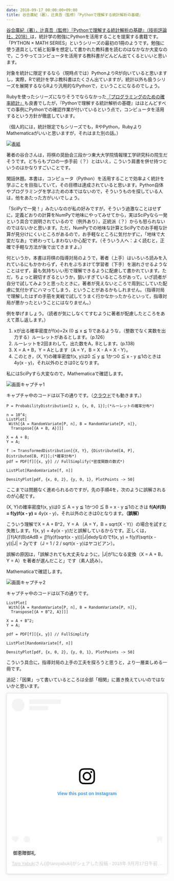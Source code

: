 ```yaml
---
date: 2018-09-17 00:00:00+09:00
title: 谷合廣紀（著），辻真吾（監修）『Pythonで理解する統計解析の基礎』
---
```


[谷合廣紀（著），辻真吾（監修）『Pythonで理解する統計解析の基礎』（技術評論社，2018）](https://www.amazon.co.jp/exec/obidos/asin/4297100495/inquisitor-22/)は，統計学の勉強にPythonを活用することを提案する書籍です。「PYTHON × MATH SERIES」というシリーズの最初の1冊のようです。勉強に使う道具として紙と鉛筆を想定して書かれた教科書を読むのはなかなか大変なので，こうやってコンピュータを活用する教科書がどんどん出てくるといいと思います。

対象を統計に限定するなら（現時点では）PythonよりRが向いていると思いますし，実際，Rで統計を学ぶ教科書はたくさん出ていますが，統計以外も扱うシリーズを展開するならRより汎用的なPythonで，ということになるのでしょう。

Rubyを使ったシリーズになりそうでならなかった[『プログラミングのための確率統計』](https://www.amazon.co.jp/exec/obidos/asin/4274067750/inquisitor-22/)も良書でしたが，『Pythonで理解する統計解析の基礎』はほとんどすべての事例にPythonでの確認作業が付いているという点で，コンピュータを活用するという方針が徹底しています。

（個人的には，統計限定でもシリーズでも，RやPython，RubyよりMathematicaがいいと思いますが，それはまた別の話。）

[![表紙](https://images-fe.ssl-images-amazon.com/images/P/4297100495.09.jpg)](https://www.amazon.co.jp/exec/obidos/asin/4297100495/inquisitor-22/)

著者の谷合さんは，将棋の奨励会三段かつ東大大学院情報理工学研究科の院生だそうです。どちらもプロの一歩手前（？）とはいえ，こういう肩書を併せ持つというのはかなりすごいことです。

閑話休題。本書は，コンピュータ（Python）を活用することで効率よく統計を学ぶことを目指していて，その目標は達成されていると思います。Python自体やプログラミングを学ぶための本ではないので，そういうものを探している人は，他をあたった方がいいでしょう。

「SciPyで一発！」みたいなのが私の好みですが，そういう過激なことはせずに，定義どおりの計算をNumPyで地味にやってみせてから，実はSciPyなら一発という具合で説明されているので（例外あり），正統派（？）からも怒られないのではないかと思います。ただ，NumPyでの地味な計算とSciPyでのお手軽な計算が見分けにくいところがあるので，お手軽なところに気付かずに，「地味で大変だなあ」で終わってしまわないか心配です。（そういう人へ：よく読むと，正確で手軽な方法が後で出てきますよ。）

何というか，本書は将棋の指導対局のようで，著者（上手）はいろいろ読みを入れているにもかかわらず，それをぶちまけて学習者（下手）を溺れさせるようなことはせず，最も気持ちいい形で理解できるように配慮して書かれています。ただ，ちょっと親切すぎるというか，狙いすぎているところがあって，いざ読者が自分で試してみようと思ったときに，著者が見えないところで周到にしていた配慮に気付かずにハマってしまう，ということがあるかもしれません。（指導対局で理解したはずの手筋を実戦で試してうまく行かなかったからといって，指導対局が悪かったということにはなりません。）

例を挙げましょう。（読者が気にしなくてすむように著者が配慮したところをあえて蒸し返します。）

1. xが出る確率密度がf(x)=2x (0 ≦ x ≦ 1)であるような，（整数でなく実数を出力する）ルーレットがあるとします。（p.126）
1. ルーレットを2回まわして，出た数をA，Bとします。(p.138)
1. X = A + B，Y = Aとします（A = Y，B = X - A = X - Y）。
1. このとき，(X, Y)の確率密度f(x, y)は0 ≦ y ≦ 1かつ0 ≦ x - y ≦1のときは 4y(x - y)，それ以外のときは0となります。

私にはSciPyすら大変なので，Mathematicaで確認します。

![画面キャプチャ1](/images/2018-09-17-statistical-analysis-with-python-1.png)

キャプチャ中のコードは以下の通りです。（[クラウド](https://sandbox.open.wolframcloud.com)でも動きます。）

```
P = ProbabilityDistribution[2 x, {x, 0, 1}];(*ルーレットの確率分布*)

n = 10^4;
ListPlot[
 With[{A = RandomVariate[P, n], B = RandomVariate[P, n]},
  Transpose[{A + B, A}]]]

X = A + B;
Y = A;

f := TransformedDistribution[{X, Y}, {Distributed[A, P], Distributed[B, P]}];(*確率分布*)
pdf = PDF[f][{x, y}] // FullSimplify(*密度関数の数式*)

ListPlot[RandomVariate[f, n]]

DensityPlot[pdf, {x, 0, 2}, {y, 0, 1}, PlotPoints -> 50]
```

ここまでは問題なく進められるのですが，先の手順4を，次のように誤解されるのが心配です。

(X, Y)の確率密度f(x, y)は0 ≦ A = y ≦ 1かつ0 ≦ B = x - y ≦1のときは **f(A)f(B) = f(y)f(x - y) =** 4y(x - y)，それ以外のときは0となります。**（誤解）**

こういう理解でX = A + B^2，Y = A （A = Y，B = sqrt(X - Y)）の場合を試すと失敗します。f(x, y) = 4y(x - y)だと誤解しているからです。正しくは，∬f(A)f(B)dAdB = ∬f(y)f(sqrt(x - y)))\|J\|dxdyなのでf(x, y) = f(y)f(sqrt(x - y))\|J\| = 2yです（J = 1 / 2 / sqrt(x - y)はヤコビアン）。

誤解の原因は，「誤解されても大丈夫なように，\|J\|が1になる変換（X = A + B，Y = A）を著者が選んだこと」です（素人読み）。

Mathematicaで確認します。

![画面キャプチャ2](/images/2018-09-17-statistical-analysis-with-python-2.png)

キャプチャ中のコードは以下の通りです。

```
ListPlot[
 With[{A = RandomVariate[P, n], B = RandomVariate[P, n]},
  Transpose[{A + B^2, A}]]]

X = A + B^2;
Y = A;

pdf = PDF[f][{x, y}] // FullSimplify

ListPlot[RandomVariate[f, n]]

DensityPlot[pdf, {x, 0, 2}, {y, 0, 1}, PlotPoints -> 50]
```

こういう具合に，指導対局の上手の工夫を探ろうと思うと，より一層楽しめる一冊です。

追記：「因果」って書いているところは全部「相関」に置き換えていいのではないかと思います。

<blockquote class="instagram-media" data-instgrm-captioned data-instgrm-permalink="https://www.instagram.com/p/Bn1LNKJhRSo/?utm_source=ig_embed_loading" data-instgrm-version="12" style=" background:#FFF; border:0; border-radius:3px; box-shadow:0 0 1px 0 rgba(0,0,0,0.5),0 1px 10px 0 rgba(0,0,0,0.15); margin: 1px; max-width:540px; min-width:326px; padding:0; width:99.375%; width:-webkit-calc(100% - 2px); width:calc(100% - 2px);"><div style="padding:16px;"> <a href="https://www.instagram.com/p/Bn1LNKJhRSo/?utm_source=ig_embed_loading" style=" background:#FFFFFF; line-height:0; padding:0 0; text-align:center; text-decoration:none; width:100%;" target="_blank"> <div style=" display: flex; flex-direction: row; align-items: center;"> <div style="background-color: #F4F4F4; border-radius: 50%; flex-grow: 0; height: 40px; margin-right: 14px; width: 40px;"></div> <div style="display: flex; flex-direction: column; flex-grow: 1; justify-content: center;"> <div style=" background-color: #F4F4F4; border-radius: 4px; flex-grow: 0; height: 14px; margin-bottom: 6px; width: 100px;"></div> <div style=" background-color: #F4F4F4; border-radius: 4px; flex-grow: 0; height: 14px; width: 60px;"></div></div></div><div style="padding: 19% 0;"></div><div style="display:block; height:50px; margin:0 auto 12px; width:50px;"><svg width="50px" height="50px" viewBox="0 0 60 60" version="1.1" xmlns="http://www.w3.org/2000/svg" xmlns:xlink="http://www.w3.org/1999/xlink"><g stroke="none" stroke-width="1" fill="none" fill-rule="evenodd"><g transform="translate(-511.000000, -20.000000)" fill="#000000"><g><path d="M556.869,30.41 C554.814,30.41 553.148,32.076 553.148,34.131 C553.148,36.186 554.814,37.852 556.869,37.852 C558.924,37.852 560.59,36.186 560.59,34.131 C560.59,32.076 558.924,30.41 556.869,30.41 M541,60.657 C535.114,60.657 530.342,55.887 530.342,50 C530.342,44.114 535.114,39.342 541,39.342 C546.887,39.342 551.658,44.114 551.658,50 C551.658,55.887 546.887,60.657 541,60.657 M541,33.886 C532.1,33.886 524.886,41.1 524.886,50 C524.886,58.899 532.1,66.113 541,66.113 C549.9,66.113 557.115,58.899 557.115,50 C557.115,41.1 549.9,33.886 541,33.886 M565.378,62.101 C565.244,65.022 564.756,66.606 564.346,67.663 C563.803,69.06 563.154,70.057 562.106,71.106 C561.058,72.155 560.06,72.803 558.662,73.347 C557.607,73.757 556.021,74.244 553.102,74.378 C549.944,74.521 548.997,74.552 541,74.552 C533.003,74.552 532.056,74.521 528.898,74.378 C525.979,74.244 524.393,73.757 523.338,73.347 C521.94,72.803 520.942,72.155 519.894,71.106 C518.846,70.057 518.197,69.06 517.654,67.663 C517.244,66.606 516.755,65.022 516.623,62.101 C516.479,58.943 516.448,57.996 516.448,50 C516.448,42.003 516.479,41.056 516.623,37.899 C516.755,34.978 517.244,33.391 517.654,32.338 C518.197,30.938 518.846,29.942 519.894,28.894 C520.942,27.846 521.94,27.196 523.338,26.654 C524.393,26.244 525.979,25.756 528.898,25.623 C532.057,25.479 533.004,25.448 541,25.448 C548.997,25.448 549.943,25.479 553.102,25.623 C556.021,25.756 557.607,26.244 558.662,26.654 C560.06,27.196 561.058,27.846 562.106,28.894 C563.154,29.942 563.803,30.938 564.346,32.338 C564.756,33.391 565.244,34.978 565.378,37.899 C565.522,41.056 565.552,42.003 565.552,50 C565.552,57.996 565.522,58.943 565.378,62.101 M570.82,37.631 C570.674,34.438 570.167,32.258 569.425,30.349 C568.659,28.377 567.633,26.702 565.965,25.035 C564.297,23.368 562.623,22.342 560.652,21.575 C558.743,20.834 556.562,20.326 553.369,20.18 C550.169,20.033 549.148,20 541,20 C532.853,20 531.831,20.033 528.631,20.18 C525.438,20.326 523.257,20.834 521.349,21.575 C519.376,22.342 517.703,23.368 516.035,25.035 C514.368,26.702 513.342,28.377 512.574,30.349 C511.834,32.258 511.326,34.438 511.181,37.631 C511.035,40.831 511,41.851 511,50 C511,58.147 511.035,59.17 511.181,62.369 C511.326,65.562 511.834,67.743 512.574,69.651 C513.342,71.625 514.368,73.296 516.035,74.965 C517.703,76.634 519.376,77.658 521.349,78.425 C523.257,79.167 525.438,79.673 528.631,79.82 C531.831,79.965 532.853,80.001 541,80.001 C549.148,80.001 550.169,79.965 553.369,79.82 C556.562,79.673 558.743,79.167 560.652,78.425 C562.623,77.658 564.297,76.634 565.965,74.965 C567.633,73.296 568.659,71.625 569.425,69.651 C570.167,67.743 570.674,65.562 570.82,62.369 C570.966,59.17 571,58.147 571,50 C571,41.851 570.966,40.831 570.82,37.631"></path></g></g></g></svg></div><div style="padding-top: 8px;"> <div style=" color:#3897f0; font-family:Arial,sans-serif; font-size:14px; font-style:normal; font-weight:550; line-height:18px;"> View this post on Instagram</div></div><div style="padding: 12.5% 0;"></div> <div style="display: flex; flex-direction: row; margin-bottom: 14px; align-items: center;"><div> <div style="background-color: #F4F4F4; border-radius: 50%; height: 12.5px; width: 12.5px; transform: translateX(0px) translateY(7px);"></div> <div style="background-color: #F4F4F4; height: 12.5px; transform: rotate(-45deg) translateX(3px) translateY(1px); width: 12.5px; flex-grow: 0; margin-right: 14px; margin-left: 2px;"></div> <div style="background-color: #F4F4F4; border-radius: 50%; height: 12.5px; width: 12.5px; transform: translateX(9px) translateY(-18px);"></div></div><div style="margin-left: 8px;"> <div style=" background-color: #F4F4F4; border-radius: 50%; flex-grow: 0; height: 20px; width: 20px;"></div> <div style=" width: 0; height: 0; border-top: 2px solid transparent; border-left: 6px solid #f4f4f4; border-bottom: 2px solid transparent; transform: translateX(16px) translateY(-4px) rotate(30deg)"></div></div><div style="margin-left: auto;"> <div style=" width: 0px; border-top: 8px solid #F4F4F4; border-right: 8px solid transparent; transform: translateY(16px);"></div> <div style=" background-color: #F4F4F4; flex-grow: 0; height: 12px; width: 16px; transform: translateY(-4px);"></div> <div style=" width: 0; height: 0; border-top: 8px solid #F4F4F4; border-left: 8px solid transparent; transform: translateY(-4px) translateX(8px);"></div></div></div></a> <p style=" margin:8px 0 0 0; padding:0 4px;"> <a href="https://www.instagram.com/p/Bn1LNKJhRSo/?utm_source=ig_embed_loading" style=" color:#000; font-family:Arial,sans-serif; font-size:14px; font-style:normal; font-weight:normal; line-height:17px; text-decoration:none; word-wrap:break-word;" target="_blank">御恵贈御礼</a></p> <p style=" color:#c9c8cd; font-family:Arial,sans-serif; font-size:14px; line-height:17px; margin-bottom:0; margin-top:8px; overflow:hidden; padding:8px 0 7px; text-align:center; text-overflow:ellipsis; white-space:nowrap;"><a href="https://www.instagram.com/taroyabuki/?utm_source=ig_embed_loading" style=" color:#c9c8cd; font-family:Arial,sans-serif; font-size:14px; font-style:normal; font-weight:normal; line-height:17px;" target="_blank"> Taro Yabuki</a>さん(@taroyabuki)がシェアした投稿 - <time style=" font-family:Arial,sans-serif; font-size:14px; line-height:17px;" datetime="2018-09-17T14:38:17+00:00">2018年 9月月17日午前7時38分PDT</time></p></div></blockquote> <script async defer src="//www.instagram.com/embed.js"></script>